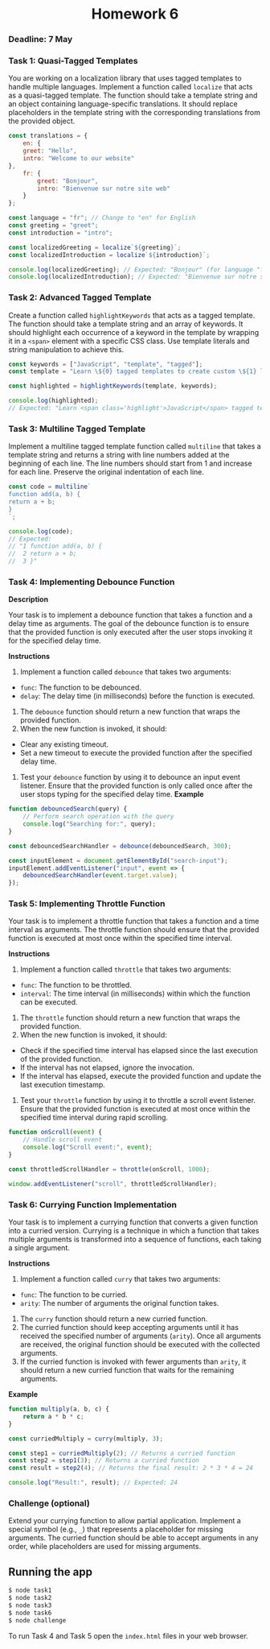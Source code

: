 # <div align="center">Homework 6</div>
### Deadline: 7 May
### Task 1: Quasi-Tagged Templates
You are working on a localization library that uses tagged templates to handle multiple languages. Implement a function called `localize` that acts as a quasi-tagged template. The function should take a template string and an object containing language-specific translations. It should replace placeholders in the template string with the corresponding translations from the provided object.
```javascript
const translations = {
	en: {
	greet: "Hello",
	intro: "Welcome to our website"
},
	fr: {
		greet: "Bonjour",
		intro: "Bienvenue sur notre site web"
	}
};

const language = "fr"; // Change to "en" for English
const greeting = "greet";
const introduction = "intro";

const localizedGreeting = localize`${greeting}`;
const localizedIntroduction = localize`${introduction}`;

console.log(localizedGreeting); // Expected: "Bonjour" (for language "fr")
console.log(localizedIntroduction); // Expected: "Bienvenue sur notre site web" (for language "fr")
```

### Task 2: Advanced Tagged Template
Create a function called `highlightKeywords` that acts as a tagged template. The function should take a template string and an array of keywords. It should highlight each occurrence of a keyword in the template by wrapping it in a `<span>` element with a specific CSS class. Use template literals and string manipulation to achieve this.
```javascript
const keywords = ["JavaScript", "template", "tagged"];
const template = "Learn \${0} tagged templates to create custom \${1} literals for \${2} manipulation.";

const highlighted = highlightKeywords(template, keywords);

console.log(highlighted);
// Expected: "Learn <span class='highlight'>JavaScript</span> tagged templates to create custom <span class='highlight'>template</span> literals for <span class='highlight'>tagged</span> manipulation."
```

### Task 3: Multiline Tagged Template
Implement a multiline tagged template function called `multiline` that takes a template string and returns a string with line numbers added at the beginning of each line. The line numbers should start from 1 and increase for each line. Preserve the original indentation of each line.
```javascript
const code = multiline`
function add(a, b) {
return a + b;
}
`;

console.log(code);
// Expected:
// "1 function add(a, b) {
//  2 return a + b;
//  3 }"
```

### Task 4: Implementing Debounce Function

**Description**

Your task is to implement a debounce function that takes a function and a delay time as arguments. The goal of the debounce function is to ensure that the provided function is only executed after the user stops invoking it for the specified delay time.

**Instructions**

1. Implement a function called `debounce` that takes two arguments:
- `func`: The function to be debounced.
- `delay`: The delay time (in milliseconds) before the function is executed.
1. The `debounce` function should return a new function that wraps the provided function.
2. When the new function is invoked, it should:
- Clear any existing timeout.
- Set a new timeout to execute the provided function after the specified delay time.
1. Test your `debounce` function by using it to debounce an input event listener. Ensure that the provided function is only called once after the user stops typing for the specified delay time.
**Example**
```javascript
function debouncedSearch(query) {
	// Perform search operation with the query
	console.log("Searching for:", query);
}

const debouncedSearchHandler = debounce(debouncedSearch, 300);

const inputElement = document.getElementById("search-input");
inputElement.addEventListener("input", event => {
	debouncedSearchHandler(event.target.value);
});
```

### Task 5: Implementing Throttle Function
Your task is to implement a throttle function that takes a function and a time interval as arguments. The throttle function should ensure that the provided function is executed at most once within the specified time interval.

**Instructions**

1. Implement a function called `throttle` that takes two arguments:
- `func`: The function to be throttled.
- `interval`: The time interval (in milliseconds) within which the function can be executed.
1. The `throttle` function should return a new function that wraps the provided function.
2. When the new function is invoked, it should:
- Check if the specified time interval has elapsed since the last execution of the provided function.
- If the interval has not elapsed, ignore the invocation.
- If the interval has elapsed, execute the provided function and update the last execution timestamp.
1. Test your `throttle` function by using it to throttle a scroll event listener. Ensure that the provided function is executed at most once within the specified time interval during rapid scrolling.
```javascript
function onScroll(event) {
	// Handle scroll event
	console.log("Scroll event:", event);
}

const throttledScrollHandler = throttle(onScroll, 1000);

window.addEventListener("scroll", throttledScrollHandler);
```

### Task 6: Currying Function Implementation
Your task is to implement a currying function that converts a given function into a curried version. Currying is a technique in which a function that takes multiple arguments is transformed into a sequence of functions, each taking a single argument.

**Instructions**

1. Implement a function called `curry` that takes two arguments:
- `func`: The function to be curried.
- `arity`: The number of arguments the original function takes.
1. The `curry` function should return a new curried function.
2. The curried function should keep accepting arguments until it has received the specified number of arguments (`arity`). Once all arguments are received, the original function should be executed with the collected arguments.
3. If the curried function is invoked with fewer arguments than `arity`, it should return a new curried function that waits for the remaining arguments.

**Example**
```javascript
function multiply(a, b, c) {
	return a * b * c;
}

const curriedMultiply = curry(multiply, 3);

const step1 = curriedMultiply(2); // Returns a curried function
const step2 = step1(3); // Returns a curried function
const result = step2(4); // Returns the final result: 2 * 3 * 4 = 24

console.log("Result:", result); // Expected: 24
```

### Challenge (optional)
Extend your currying function to allow partial application. Implement a special symbol (e.g., `_`) that represents a placeholder for missing arguments. The curried function should be able to accept arguments in any order, while placeholders are used for missing arguments.

## Running the app

```bash
$ node task1
$ node task2
$ node task3
$ node task6
$ node challenge
```

To run Task 4 and Task 5 open the `index.html` files in your web browser.